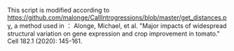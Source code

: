 

This script is modified according to https://github.com/malonge/CallIntrogressions/blob/master/get_distances.py, a method used in ：
Alonge, Michael, et al. "Major impacts of widespread structural variation on gene expression and crop improvement in tomato." Cell 182.1 (2020): 145-161.

